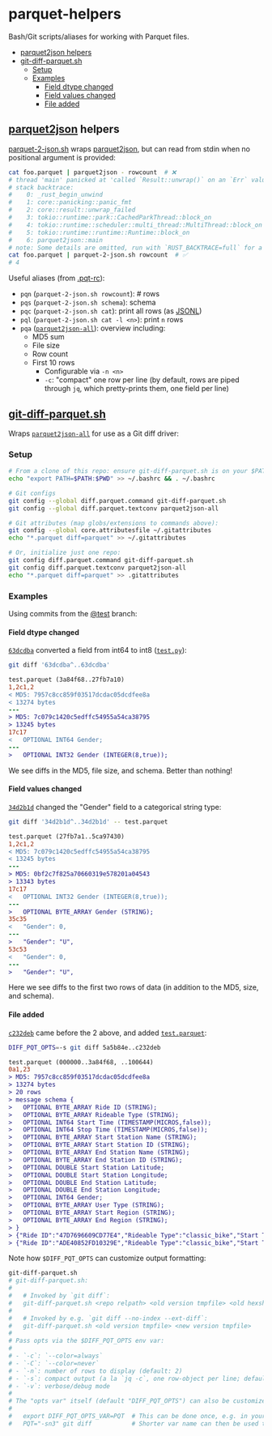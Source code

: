 # parquet-helpers
Bash/Git scripts/aliases for working with Parquet files.

<!-- toc -->
- [parquet2json helpers](#parquet2json)
- [git-diff-parquet.sh](#git-diff-parquet)
    - [Setup](#setup)
    - [Examples](#examples)
        - [Field dtype changed](#dtype-changed)
        - [Field values changed](#values-changed)
        - [File added](#file-added)
<!-- /toc -->

## [parquet2json] helpers <a id="parquet2json"></a>
[parquet-2-json.sh] wraps [parquet2json], but can read from stdin when no positional argument is provided:

```bash
cat foo.parquet | parquet2json - rowcount  # ❌
# thread 'main' panicked at 'called `Result::unwrap()` on an `Err` value: Os { code: 2, kind: NotFound, message: "No such file or directory" }', /Users/ryan/.cargo/registry/src/github.com-1ecc6299db9ec823/parquet2json-2.0.1/src/main.rs:144:54
# stack backtrace:
#    0: _rust_begin_unwind
#    1: core::panicking::panic_fmt
#    2: core::result::unwrap_failed
#    3: tokio::runtime::park::CachedParkThread::block_on
#    4: tokio::runtime::scheduler::multi_thread::MultiThread::block_on
#    5: tokio::runtime::runtime::Runtime::block_on
#    6: parquet2json::main
# note: Some details are omitted, run with `RUST_BACKTRACE=full` for a verbose backtrace.
cat foo.parquet | parquet-2-json.sh rowcount  # ✅
# 4
```

Useful aliases (from [.pqt-rc]):
- `pqn` (`parquet-2-json.sh rowcount`): # rows
- `pqs` (`parquet-2-json.sh schema`): schema
- `pqc` (`parquet-2-json.sh cat`): print all rows (as [JSONL])
- `pql` (`parquet-2-json.sh cat -l <n>`): print `n` rows
- `pqa` ([`parquet2json-all`]): overview including:
  - MD5 sum
  - File size
  - Row count
  - First 10 rows
    - Configurable via `-n <n>`
    - `-c`: "compact" one row per line (by default, rows are piped through `jq`, which pretty-prints them, one field per line)

## [git-diff-parquet.sh] <a id="git-diff-parquet"></a>
Wraps [`parquet2json-all`] for use as a Git diff driver:

### Setup <a id="setup"></a>
```bash
# From a clone of this repo: ensure git-diff-parquet.sh is on your $PATH
echo "export PATH=$PATH:$PWD" >> ~/.bashrc && . ~/.bashrc

# Git configs
git config --global diff.parquet.command git-diff-parquet.sh
git config --global diff.parquet.textconv parquet2json-all

# Git attributes (map globs/extensions to commands above):
git config --global core.attributesfile ~/.gitattributes
echo "*.parquet diff=parquet" >> ~/.gitattributes

# Or, initialize just one repo:
git config diff.parquet.command git-diff-parquet.sh
git config diff.parquet.textconv parquet2json-all
echo "*.parquet diff=parquet" >> .gitattributes
```

### Examples <a id="examples"></a>
Using commits from the [@test] branch:

#### Field dtype changed <a id="dtype-changed"></a>
[`63dcdba`] converted a field from int64 to int8 ([`test.py`]):
<!-- `bmdff -stdiff git diff 63dcdba^..63dcdba` -->
```bash
git diff '63dcdba^..63dcdba'
```
```diff
test.parquet (3a84f68..27fb7a10)
1,2c1,2
< MD5: 7957c8cc859f03517dcdac05dcdfee8a
< 13274 bytes
---
> MD5: 7c079c1420c5edffc54955a54ca38795
> 13245 bytes
17c17
<   OPTIONAL INT64 Gender;
---
>   OPTIONAL INT32 Gender (INTEGER(8,true));

```

We see diffs in the MD5, file size, and schema. Better than nothing!

#### Field values changed <a id="values-changed"></a>
[`34d2b1d`] changed the "Gender" field to a categorical string type:

<!-- `bmdff -stdiff -- git diff 34d2b1d^..34d2b1d -- test.parquet` -->
```bash
git diff '34d2b1d^..34d2b1d' -- test.parquet
```
```diff
test.parquet (27fb7a1..5ca97430)
1,2c1,2
< MD5: 7c079c1420c5edffc54955a54ca38795
< 13245 bytes
---
> MD5: 0bf2c7f825a70660319e578201a04543
> 13343 bytes
17c17
<   OPTIONAL INT32 Gender (INTEGER(8,true));
---
>   OPTIONAL BYTE_ARRAY Gender (STRING);
35c35
<   "Gender": 0,
---
>   "Gender": "U",
53c53
<   "Gender": 0,
---
>   "Gender": "U",

```
Here we see diffs to the first two rows of data (in addition to the MD5, size, and schema).

#### File added <a id="file-added"></a>
[`c232deb`] came before the 2 above, and added [`test.parquet`]:
<!-- `bmdff -stdiff -EDIFF_PQT_OPTS=-s git diff 5a5b84e..c232deb` -->
```bash
DIFF_PQT_OPTS=-s git diff 5a5b84e..c232deb
```
```diff
test.parquet (000000..3a84f68, ..100644)
0a1,23
> MD5: 7957c8cc859f03517dcdac05dcdfee8a
> 13274 bytes
> 20 rows
> message schema {
>   OPTIONAL BYTE_ARRAY Ride ID (STRING);
>   OPTIONAL BYTE_ARRAY Rideable Type (STRING);
>   OPTIONAL INT64 Start Time (TIMESTAMP(MICROS,false));
>   OPTIONAL INT64 Stop Time (TIMESTAMP(MICROS,false));
>   OPTIONAL BYTE_ARRAY Start Station Name (STRING);
>   OPTIONAL BYTE_ARRAY Start Station ID (STRING);
>   OPTIONAL BYTE_ARRAY End Station Name (STRING);
>   OPTIONAL BYTE_ARRAY End Station ID (STRING);
>   OPTIONAL DOUBLE Start Station Latitude;
>   OPTIONAL DOUBLE Start Station Longitude;
>   OPTIONAL DOUBLE End Station Latitude;
>   OPTIONAL DOUBLE End Station Longitude;
>   OPTIONAL INT64 Gender;
>   OPTIONAL BYTE_ARRAY User Type (STRING);
>   OPTIONAL BYTE_ARRAY Start Region (STRING);
>   OPTIONAL BYTE_ARRAY End Region (STRING);
> }
> {"Ride ID":"47D7696609CD77E4","Rideable Type":"classic_bike","Start Time":"2024-10-31T03:53:24.765","Stop Time":"2024-11-01T00:10:45.107","Start Station Name":"Cedar St & Myrtle Ave","Start Station ID":"4751.01","End Station Name":"Moffat St & Bushwick","End Station ID":"4357.01","Start Station Latitude":40.697842,"Start Station Longitude":-73.926241,"End Station Latitude":40.68458,"End Station Longitude":-73.90925,"Gender":0,"User Type":"Customer","Start Region":"NYC","End Region":"NYC"}
> {"Ride ID":"ADE40852FD10329E","Rideable Type":"classic_bike","Start Time":"2024-10-31T05:18:29.219","Stop Time":"2024-11-01T01:03:53.219","Start Station Name":"9 Ave & W 39 St","Start Station ID":"6644.08","End Station Name":"11 Ave & W 59 St","End Station ID":"7059.01","Start Station Latitude":40.756403523272496,"Start Station Longitude":-73.99410143494606,"End Station Latitude":40.77149671054441,"End Station Longitude":-73.99046033620834,"Gender":0,"User Type":"Customer","Start Region":"NYC","End Region":"NYC"}

```

Note how `$DIFF_PQT_OPTS` can customize output formatting:
<!-- `bmdf git-diff-parquet.sh` -->
```bash
git-diff-parquet.sh
# git-diff-parquet.sh:
#
#   # Invoked by `git diff`:
#   git-diff-parquet.sh <repo relpath> <old version tmpfile> <old hexsha> <old filemode> <new version tmpfile> <new hexsha> <new filemode>
#
#   # Invoked by e.g. `git diff --no-index --ext-diff`:
#   git-diff-parquet.sh <old version tmpfile> <new version tmpfile>
#
# Pass opts via the $DIFF_PQT_OPTS env var:
#
# - `-c`: `--color=always`
# - `-C`: `--color=never`
# - `-n`: number of rows to display (default: 2)
# - `-s`: compact output (a la `jq -c`, one row-object per line; default: one field per line)
# - `-v`: verbose/debug mode
#
# The "opts var" itself (default "DIFF_PQT_OPTS") can also be customized, by setting `$DIFF_PQT_OPTS_VAR`, e.g.:
#
#   export DIFF_PQT_OPTS_VAR=PQT  # This can be done once, e.g. in your .bashrc
#   PQT="-sn3" git diff           # Shorter var name can then be used to configure diffs (in this case: compact output, 3 rows)
```



[parquet-2-json.sh]: ./parquet-2-json.sh
[`parquet2json-all`]: parquet2json-all
[.pqt-rc]: ./.pqt-rc
[git-diff-parquet.sh]: ./git-diff-parquet.sh
[parquet2json]: https://github.com/jupiter/parquet2json/
[JSONL]: https://jsonlines.org/
[`63dcdba`]: https://github.com/ryan-williams/parquet-helpers/commit/63dcdba
[`c232deb`]: https://github.com/ryan-williams/parquet-helpers/commit/c232deb
[`34d2b1d`]: https://github.com/ryan-williams/parquet-helpers/commit/34d2b1d
[@test]: https://github.com/ryan-williams/parquet-helpers/tree/test
[`test.py`]: https://github.com/ryan-williams/parquet-helpers/tree/test/test.py
[`test.parquet`]: https://github.com/ryan-williams/parquet-helpers/tree/test/test.parquet
